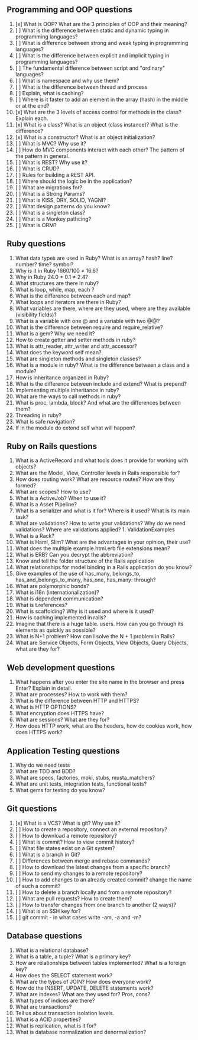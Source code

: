 ## Programming and OOP questions

1. [x] What is OOP? What are the 3 principles of OOP and their meaning?
1. [ ] What is the difference between static and dynamic typing in programming languages?
1. [ ] What is difference between strong and weak typing in programming languages?
1. [ ] What is the difference between explicit and implicit typing in programming languages?
1. [ ] The fundamental difference between script and "ordinary" languages?
1. [ ] What is namespace and why use them?
1. [ ] What is the difference between thread and process
1. [ ] Explain, what is caching?
1. [ ] Where is it faster to add an element in the array (hash) in the middle or at the end?
1. [x] What are the 3 levels of access control for methods in the class? Explain each.
1. [x] What is a class? What is an object (class instance)? What is the difference?
1. [x] What is a constructor? What is an object initialization?
1. [ ] What is MVC? Why use it?
1. [ ] How do MVC components interact with each other? The pattern of the pattern in general.
1. [ ] What is REST? Why use it?
1. [ ] What is CRUD?
1. [ ] Rules for building a REST API.
1. [ ] Where should the logic be in the application?
1. [ ] What are migrations for?
1. [ ] What is a Strong Params?
1. [ ] What is KISS, DRY, SOLID, YAGNI?
1. [ ] What design patterns do you know?
1. [ ] What is a singleton class?
1. [ ] What is a Monkey pathcing?
1. [ ] What is ORM?

## Ruby questions
1. What data types are used in Ruby? What is an array? hash? line? number? time? symbol?
1. Why is it in Ruby 1660/100 ≠ 16.6?
1. Why in Ruby 24.0 * 0.1 ≠ 2.4?
1. What structures are there in ruby?
1. What is loop, while, map, each ?
1. What is the difference between each and map?
1. What loops and iterators are there in Ruby?
1. What variables are there, where are they used, where are they available (visibility fields)?
1. What is a variable with one @ and a variable with two @@?
1. What is the difference between require and require_relative?
1. What is a gem? Why we need it?
1. How to create getter and setter methods in ruby?
1. What is attr_reader, attr_writer and attr_accessor?
1. What does the keyword self mean?
1. What are singleton methods and singleton classes?
1. What is a module in ruby? What is the difference between a class and a module?
1. How is inheritance organized in Ruby?
1. What is the difference between include and extend? What is prepend?
1. Implementing multiple inheritance in ruby?
1. What are the ways to call methods in ruby?
1. What is proc, lambda, block? And what are the differences between them?
1. Threading in ruby?
1. What is safe navigation?
1. If in the module do extend self what will happen?

## Ruby on Rails questions
1. What is a ActiveRecord and what tools does it provide for working with objects?
1. What are the Model, View, Controller levels in Rails responsible for?
1. How does routing work? What are resource routes? How are they formed?
1. What are scopes? How to use?
1. What is a ActiveJob? When to use it?
1. What is a Asset Pipeline?
1. What is a serializer and what is it for? Where is it used? What is its main task?
1. What are validations? How to write your validations? Why do we need validations? Where are validations applied? 1. ValidationExamples
1. What is a Rack?
1. What is Haml, Slim? What are the advantages in your opinion, their use?
1. What does the multiple example.html.erb file extensions mean?
1. What is ERB? Can you decrypt the abbreviation?
1. Know and tell the folder structure of the Rails application
1. What relationships for model binding in a Rails application do you know?
1. Give examples of the use of has_many, belongs_to, has_and_belongs_to_many, has_one, has_many: through?
1. What are polymorphic bonds?
1. What is i18n (internationalization)?
1. What is dependent communication?
1. What is t.references?
1. What is scaffolding? Why is it used and where is it used?
1. How is caching implemented in rails?
1. Imagine that there is a huge table. users. How can you go through its elements as quickly as possible?
1. What is N+1 problem? How can I solve the N + 1 problem in Rails?
1. What are Service Objects, Form Objects, View Objects, Query Objects, what are they for?

## Web development questions
1. What happens after you enter the site name in the browser and press Enter? Explain in detail.
1. What are processes? How to work with them?
1. What is the difference between HTTP and HTTPS?
1. What is HTTP OPTIONS?
1. What encryption does HTTPS have?
1. What are sessions? What are they for?
1. How does HTTP work, what are the headers, how do cookies work, how does HTTPS work?

## Application Testing questions
1. Why do we need tests
1. What are TDD and BDD?
1. What are specs, factories, moki, stubs, musta_matchers?
1. What are unit tests, integration tests, functional tests?
1. What gems for testing do you know?

## Git questions
1. [x] What is a VCS? What is git? Why use it?
1. [ ] How to create a repository, connect an external repository?
1. [ ] How to download a remote repository?
1. [ ] What is commit? How to view commit history?
1. [ ] What file states exist on a Git system?
1. [ ] What is a branch in Git?
1. [ ] Differences between merge and rebase commands?
1. [ ] How to download the latest changes from a specific branch?
1. [ ] How to send my changes to a remote repository?
1. [ ] How to add changes to an already created commit? change the name of such a commit?
1. [ ] How to delete a branch locally and from a remote repository?
1. [ ] What are pull requests? How to create them?
1. [ ] How to transfer changes from one branch to another (2 ways)?
1. [ ] What is an SSH key for?
1. [ ] git commit - in what cases write -am, -a and -m?

## Database questions
1. What is a relational database?
1. What is a table, a tuple? What is a primary key?
1. How are relationships between tables implemented? What is a foreign key?
1. How does the SELECT statement work?
1. What are the types of JOIN? How does everyone work?
1. How do the INSERT, UPDATE, DELETE statements work?
1. What are indexes? What are they used for? Pros, cons?
1. What types of indices are there?
1. What are transactions?
1. Tell us about transaction isolation levels.
1. What is a ACID properties?
1. What is replication, what is it for?
1. What is database normalization and denormalization?
